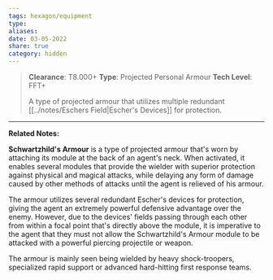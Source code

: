 ```yaml
---
tags: hexagon/equipment
type: 
aliases: 
date: 03-05-2022
share: true
category: hidden
---
```


> **Clearance**: T8.000+
> **Type**: Projected Personal Armour
> **Tech Level**: FFT+
> 
> A type of projected armour that utilizes multiple redundant [[../notes/Eschers Field|Escher's Devices]] for protection.
---

**Related Notes:** 

**Schwartzhild's Armour** is a type of projected armour that's worn by attaching its module at the back of an agent's neck. When activated, it enables several modules that provide the wielder with superior protection against physical and magical attacks, while delaying any form of damage caused by other methods of attacks until the agent is relieved of his armour.

The armour utilizes several redundant Escher's devices for protection, giving the agent an extremely powerful defensive advantage over the enemy. However, due to the devices' fields passing through each other from within a focal point that's directly above the module, it is imperative to the agent that they must not allow the Schwartzhild's Armour module to be attacked with a powerful piercing projectile or weapon.

The armour is mainly seen being wielded by heavy shock-troopers, specialized rapid support or advanced hard-hitting first response teams.